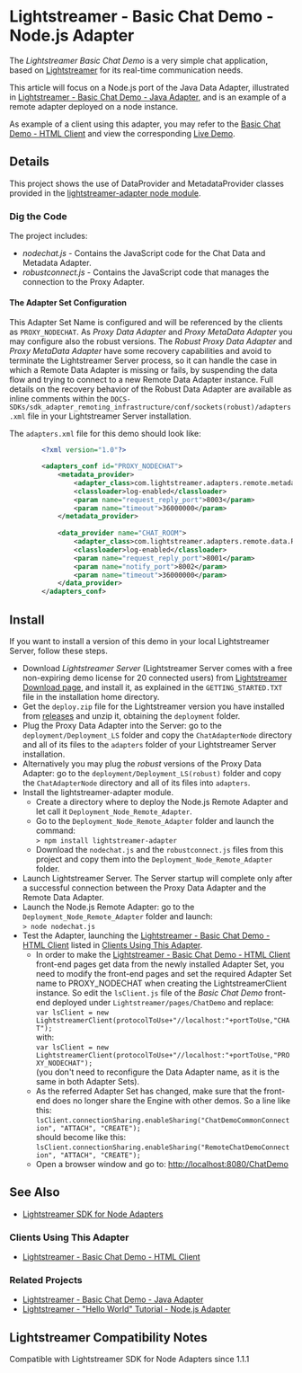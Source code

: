 # Lightstreamer - Basic Chat Demo - Node.js Adapter #
<!-- START DESCRIPTION lightstreamer-example-chat-adapter-node -->

The *Lightstreamer Basic Chat Demo* is a very simple chat application, based on [Lightstreamer](http://www.lightstreamer.com) for its real-time communication needs.

This article will focus on a Node.js port of the Java Data Adapter, illustrated in [Lightstreamer - Basic Chat Demo - Java Adapter](https://github.com/Weswit/Lightstreamer-example-Chat-adapter-java), and is an example of a remote adapter deployed on a node instance.

As example of a client using this adapter, you may refer to the [Basic Chat Demo - HTML Client](https://github.com/Weswit/Lightstreamer-example-chat-client-javascript) and view the corresponding [Live Demo](http://demos.lightstreamer.com/ChatDemo/).

## Details

This project shows the use of DataProvider and MetadataProvider classes provided in the [lightstreamer-adapter node module](https://github.com/Weswit/Lightstreamer-lib-node-adapter).

### Dig the Code

The project includes:
* *nodechat.js* - Contains the JavaScript code for the Chat Data and Metadata Adapter.
* *robustconnect.js* - Contains the JavaScript code that manages the connection to the Proxy Adapter.

#### The Adapter Set Configuration
This Adapter Set Name is configured and will be referenced by the clients as `PROXY_NODECHAT`.
As *Proxy Data Adapter* and *Proxy MetaData Adapter* you may configure also the robust versions. The *Robust Proxy Data Adapter* and *Proxy MetaData Adapter* have some recovery capabilities and avoid to terminate the Lightstreamer Server process, so it can handle the case in which a Remote Data Adapter is missing or fails, by suspending the data flow and trying to connect to a new Remote Data Adapter instance. Full details on the recovery behavior of the Robust Data Adapter are available as inline comments within the `DOCS-SDKs/sdk_adapter_remoting_infrastructure/conf/sockets(robust)/adapters.xml` file in your Lightstreamer Server installation.

The `adapters.xml` file for this demo should look like:

```xml
        <?xml version="1.0"?>

        <adapters_conf id="PROXY_NODECHAT">
            <metadata_provider>
                <adapter_class>com.lightstreamer.adapters.remote.metadata.RobustNetworkedMetadataProvider</adapter_class>
                <classloader>log-enabled</classloader>
                <param name="request_reply_port">8003</param>
                <param name="timeout">36000000</param>
            </metadata_provider>
            
            <data_provider name="CHAT_ROOM">
                <adapter_class>com.lightstreamer.adapters.remote.data.RobustNetworkedDataProvider</adapter_class>
                <classloader>log-enabled</classloader>
                <param name="request_reply_port">8001</param>
                <param name="notify_port">8002</param>
                <param name="timeout">36000000</param>
            </data_provider>
        </adapters_conf>
```

<!-- END DESCRIPTION lightstreamer-example-chat-adapter-node -->

## Install
If you want to install a version of this demo in your local Lightstreamer Server, follow these steps.
* Download *Lightstreamer Server* (Lightstreamer Server comes with a free non-expiring demo license for 20 connected users) from [Lightstreamer Download page](http://www.lightstreamer.com/download.htm), and install it, as explained in the `GETTING_STARTED.TXT` file in the installation home directory.
* Get the `deploy.zip` file for the Lightstreamer version you have installed from [releases](https://github.com/Weswit/Lightstreamer-example-chat-adapter-node/releases) and unzip it, obtaining the `deployment` folder.
* Plug the Proxy Data Adapter into the Server: go to the `deployment/Deployment_LS` folder and copy the `ChatAdapterNode` directory and all of its files to the `adapters` folder of your Lightstreamer Server installation.
* Alternatively you may plug the *robust* versions of the Proxy Data Adapter: go to the `deployment/Deployment_LS(robust)` folder and copy the `ChatAdapterNode` directory and all of its files into `adapters`.
* Install the lightstreamer-adapter module. 
    * Create a directory where to deploy the Node.js Remote Adapter and let call it `Deployment_Node_Remote_Adapter`.
    * Go to the `Deployment_Node_Remote_Adapter` folder and launch the command:<BR/>
    `> npm install lightstreamer-adapter`<BR/>
    * Download the `nodechat.js` and the `robustconnect.js` files from this project and copy them into the `Deployment_Node_Remote_Adapter` folder.
* Launch Lightstreamer Server. The Server startup will complete only after a successful connection between the Proxy Data Adapter and the Remote Data Adapter.
* Launch the Node.js Remote Adapter: go to the `Deployment_Node_Remote_Adapter` folder and launch:<BR/>
`> node nodechat.js`<BR/>
* Test the Adapter, launching the [Lightstreamer - Basic Chat Demo - HTML Client](https://github.com/Weswit/Lightstreamer-example-Chat-client-javascript) listed in [Clients Using This Adapter](https://github.com/Weswit/Lightstreamer-example-HelloWorld-adapter-node#clients-using-this-adapter).
    * In order to make the [Lightstreamer - Basic Chat Demo - HTML Client](https://github.com/Weswit/Lightstreamer-example-Chat-client-javascript) front-end pages get data from the newly installed Adapter Set, you need to modify the front-end pages and set the required Adapter Set name to PROXY_NODECHAT when creating the LightstreamerClient instance. So edit the `lsClient.js` file of the *Basic Chat Demo* front-end deployed under `Lightstreamer/pages/ChatDemo` and replace:<BR/>
`var lsClient = new LightstreamerClient(protocolToUse+"//localhost:"+portToUse,"CHAT");`<BR/>
with:<BR/>
`var lsClient = new LightstreamerClient(protocolToUse+"//localhost:"+portToUse,"PROXY_NODECHAT");`<BR/>
(you don't need to reconfigure the Data Adapter name, as it is the same in both Adapter Sets).
    * As the referred Adapter Set has changed, make sure that the front-end does no longer share the Engine with other demos.
So a line like this:<BR/>
`lsClient.connectionSharing.enableSharing("ChatDemoCommonConnection", "ATTACH", "CREATE");`<BR/>
should become like this:<BR/>
`lsClient.connectionSharing.enableSharing("RemoteChatDemoConnection", "ATTACH", "CREATE");`
    * Open a browser window and go to: [http://localhost:8080/ChatDemo](http://localhost:8080/ChatDemo)

## See Also

*    [Lightstreamer SDK for Node Adapters](https://github.com/Weswit/Lightstreamer-lib-node-adapter "Lightstreamer SDK for Node Adapters")

### Clients Using This Adapter
<!-- START RELATED_ENTRIES -->

*    [Lightstreamer - Basic Chat Demo - HTML Client](https://github.com/Weswit/Lightstreamer-example-Chat-client-javascript)

<!-- END RELATED_ENTRIES -->

### Related Projects

*    [Lightstreamer - Basic Chat Demo - Java Adapter](https://github.com/Weswit/Lightstreamer-example-Chat-adapter-java)
*    [Lightstreamer - "Hello World" Tutorial - Node.js Adapter](https://github.com/Weswit/Lightstreamer-example-HelloWorld-adapter-node)

## Lightstreamer Compatibility Notes
Compatible with Lightstreamer SDK for Node Adapters since 1.1.1

